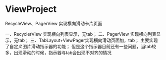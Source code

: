 # ViewProject
RecycleView、PagerView 实现横向滑动卡片页面


一、RecyclerView 实现横向列表显示，无tab；
二、PagerView 实现横向列表显示，无tab；
三、TabLayout+ViewPager实现横向滑动页面加，tab；
主要实现了自定义图片滑动指示器的功能；
但是这个指示器目前还有一些问题，当tab较多，出现滑动的时候，指示器与tab会出现不对齐的情况
